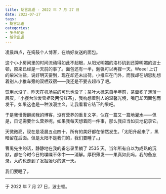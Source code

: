 ```yaml
---
title: 胡言乱语 - 2022 年 7 月 27 日
date: 2022-07-27
tags:
- 胡言乱语
categories:
- 多余的话
- 胡言乱语
---
```


凌晨四点，在捣鼓个人博客，在啃好友送的面包。

这个小小房间里的时间流动得如此不起眼，从阳光明媚的洛杉矶到还算明媚的波士顿，原来已经是一天前的事了。面包还有一半，勉强可以再撑一天。Weee! 上订的柴米油盐，说好明天要到，现在却还未出荷。小推车在门外，而我却在胡思乱想着别人小推车旁的双栖双宿——我还是不要去超市了吧。

饮用水没了，昨天在机场买的可乐也没了；茶叶大概来自半年前，茶壶积了薄薄一层灰。「小餐台沙发雪柜及两份红茶」，我构想着别人的温馨光境，嘴巴却因面包而发干。如果这也是一种浪漫主义，让我看看它结下的果吧。

于是我慢慢翻阅我的博客，没有营养的重复文字，似在一篇又一篇地灌水——但是，日记需要什么营养呢，如果我每天想着同一件事，那么我应当如实地记录它。

天微微亮，现在是凌晨五点四十，所有的美好都在悄然发生。「太阳升起来了，黑暗留在后面。但是太阳不是我们的，我们要睡了。」

曹禺先生的话，静静地在我的备忘录里躺了 2535 天。当年所有自以为成熟的沉默，都在今时今日的喋喋不休中一一消解。厚积薄发——果真如此吗，我的备忘录，大约也走到了发掘殆尽的这一天。

我们要睡了。

------

于 2022 年 7 月 27 日，波士顿。
